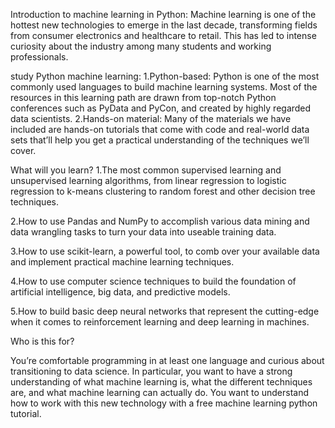 Introduction to machine learning in Python:
Machine learning is one of the hottest new technologies to emerge in the last decade, transforming fields from consumer electronics and healthcare to retail. This has led to intense curiosity about the industry among many students and working professionals.

study Python machine learning:
1.Python-based: Python is one of the most commonly used languages to build machine learning systems. Most of the resources in this learning path are drawn from top-notch Python conferences such as PyData and PyCon, and created by highly regarded data scientists.
2.Hands-on material: Many of the materials we have included are hands-on tutorials that come with code and real-world data sets that’ll help you get a practical understanding of the techniques we’ll cover.

What will you learn?
1.The most common supervised learning and unsupervised learning algorithms, from linear regression to logistic regression to k-means clustering to random forest and other decision tree techniques.

2.How to use Pandas and NumPy to accomplish various data mining and data wrangling tasks to turn your data into useable training data.

3.How to use scikit-learn, a powerful tool, to comb over your available data and implement practical machine learning techniques.

4.How to use computer science techniques to build the foundation of artificial intelligence, big data, and predictive models.

5.How to build basic deep neural networks that represent the cutting-edge when it comes to reinforcement learning and deep learning in machines.

Who is this for?

You’re comfortable programming in at least one language and curious about transitioning to data science. In particular, you want to have a strong understanding of what machine learning is, what the different techniques are, and what machine learning can actually do. You want to understand how to work with this new technology with a free machine learning python tutorial.
